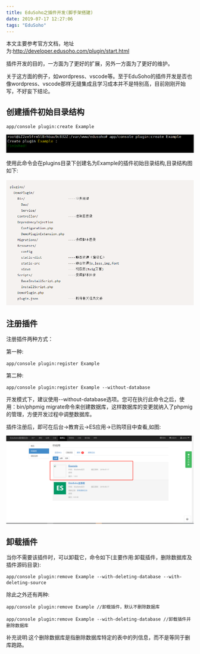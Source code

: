 ```yaml
---
title: EduSoho之插件开发(脚手架搭建)
date: 2019-07-17 12:27:06
tags: "EduSoho"
---
```



本文主要参考官方文档，地址为:http://developer.edusoho.com/plugin/start.html

插件开发的目的，一方面为了更好的扩展，另外一方面为了更好的维护。

关于这方面的例子，如wordpress、vscode等。至于EduSoho的插件开发是否也像wordpress、vscode那样无缝集成且学习成本并不是特别高，目前刚刚开始写，不好妄下结论。

<!--more-->

## 创建插件初始目录结构

```
app/console plugin:create Example

```

![图一](EduSoho之插件开发-脚手架搭建/01.png)

使用此命令会在plugins目录下创建名为Example的插件初始目录结构,目录结构图如下:

![图二](EduSoho之插件开发-脚手架搭建/02.png)

## 注册插件

注册插件两种方式：

第一种:
```
app/console plugin:register Example
```

第二种:
```
app/console plugin:register Example --without-database

```

开发模式下，建议使用--without-database选项。您可在执行此命令之后，使用：bin/phpmig migrate命令来创建数据库，这样数据库的变更就纳入了phpmig的管理，方便开发过程中调整数据库。

插件注册后，即可在后台->教育云->ES应用->已购项目中查看,如图:

![图三](EduSoho之插件开发-脚手架搭建/03.png)


## 卸载插件
当你不需要该插件时，可以卸载它，命令如下(主要作用:卸载插件，删除数据库及插件源码目录):
```
app/console plugin:remove Example --with-deleting-database --with-deleting-source

```
除此之外还有两种:
```
app/console plugin:remove Example //卸载插件，默认不删除数据库

app/console plugin:remove Example --with-deleting-database //卸载插件并删除数据库

```

补充说明:这个删除数据库是指删除数据库特定的表中的列信息，而不是等同于删库跑路。

